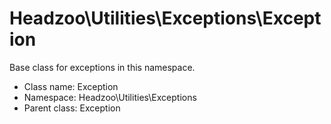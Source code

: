 Headzoo\Utilities\Exceptions\Exception
===============

Base class for exceptions in this namespace.




* Class name: Exception
* Namespace: Headzoo\Utilities\Exceptions
* Parent class: Exception








